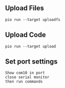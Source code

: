 ## Upload Files
```
pio run --target uploadfs
```

## Upload Code
```
pio run --target upload
```

## Set port settings

```
Show com10 in port 
close serial monitor
then run commands
```